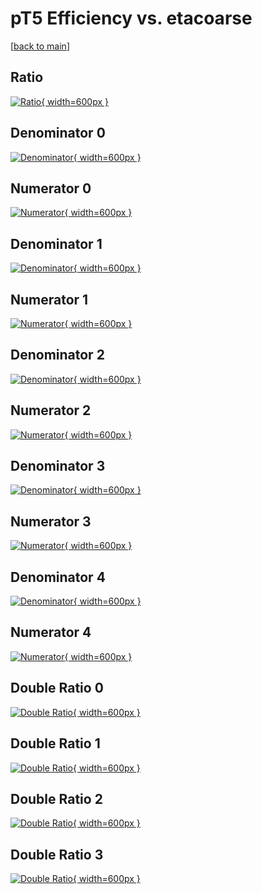 # pT5 Efficiency vs. etacoarse

[[back to main](./)]



## Ratio

[![Ratio](../mtv/var/pT5_xtr_0_1_eff_etacoarse.png){ width=600px }](../mtv/var/pT5_xtr_0_1_eff_etacoarse.pdf)

## Denominator 0

[![Denominator](../mtv/den/pT5_xtr_0_1_eff_etacoarse_den0.png){ width=600px }](../mtv/den/pT5_xtr_0_1_eff_etacoarse_den0.pdf)

## Numerator 0

[![Numerator](../mtv/num/pT5_xtr_0_1_eff_etacoarse_num0.png){ width=600px }](../mtv/num/pT5_xtr_0_1_eff_etacoarse_num0.pdf)

## Denominator 1

[![Denominator](../mtv/den/pT5_xtr_0_1_eff_etacoarse_den1.png){ width=600px }](../mtv/den/pT5_xtr_0_1_eff_etacoarse_den1.pdf)

## Numerator 1

[![Numerator](../mtv/num/pT5_xtr_0_1_eff_etacoarse_num1.png){ width=600px }](../mtv/num/pT5_xtr_0_1_eff_etacoarse_num1.pdf)

## Denominator 2

[![Denominator](../mtv/den/pT5_xtr_0_1_eff_etacoarse_den2.png){ width=600px }](../mtv/den/pT5_xtr_0_1_eff_etacoarse_den2.pdf)

## Numerator 2

[![Numerator](../mtv/num/pT5_xtr_0_1_eff_etacoarse_num2.png){ width=600px }](../mtv/num/pT5_xtr_0_1_eff_etacoarse_num2.pdf)

## Denominator 3

[![Denominator](../mtv/den/pT5_xtr_0_1_eff_etacoarse_den3.png){ width=600px }](../mtv/den/pT5_xtr_0_1_eff_etacoarse_den3.pdf)

## Numerator 3

[![Numerator](../mtv/num/pT5_xtr_0_1_eff_etacoarse_num3.png){ width=600px }](../mtv/num/pT5_xtr_0_1_eff_etacoarse_num3.pdf)

## Denominator 4

[![Denominator](../mtv/den/pT5_xtr_0_1_eff_etacoarse_den4.png){ width=600px }](../mtv/den/pT5_xtr_0_1_eff_etacoarse_den4.pdf)

## Numerator 4

[![Numerator](../mtv/num/pT5_xtr_0_1_eff_etacoarse_num4.png){ width=600px }](../mtv/num/pT5_xtr_0_1_eff_etacoarse_num4.pdf)

## Double Ratio 0

[![Double Ratio](../mtv/ratio/pT5_xtr_0_1_eff_etacoarse_ratio0.png){ width=600px }](../mtv/ratio/pT5_xtr_0_1_eff_etacoarse_ratio0.pdf)

## Double Ratio 1

[![Double Ratio](../mtv/ratio/pT5_xtr_0_1_eff_etacoarse_ratio1.png){ width=600px }](../mtv/ratio/pT5_xtr_0_1_eff_etacoarse_ratio1.pdf)

## Double Ratio 2

[![Double Ratio](../mtv/ratio/pT5_xtr_0_1_eff_etacoarse_ratio2.png){ width=600px }](../mtv/ratio/pT5_xtr_0_1_eff_etacoarse_ratio2.pdf)

## Double Ratio 3

[![Double Ratio](../mtv/ratio/pT5_xtr_0_1_eff_etacoarse_ratio3.png){ width=600px }](../mtv/ratio/pT5_xtr_0_1_eff_etacoarse_ratio3.pdf)


